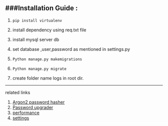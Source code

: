 ###Installation Guide : 
----
                
1. `pip install virtualenv`

2. install dependency using req.txt file

3. install mysql server db

4. set database ,user,password as mentioned in settings.py

5. `Python manage.py makemigrations`

6. `Python manage.py migrate`

7. create folder name logs in root dir. 


                
----
related links 
1. [Argon2 password hasher](https://docs.djangoproject.com/en/2.2/topics/auth/passwords/)
2. [Password upgrader](https://docs.djangoproject.com/en/2.2/topics/auth/passwords/#password-upgrades)
3. [performance](https://www.agiliq.com/blog/2017/11/how-performant-your-python-web-application/)
4. [settings](https://docs.djangoproject.com/en/2.2/ref/settings/#core-settings-topical-index)